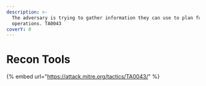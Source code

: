 ```yaml
---
description: >-
  The adversary is trying to gather information they can use to plan future
  operations. TA0043
coverY: 0
---
```


# Recon Tools

{% embed url="https://attack.mitre.org/tactics/TA0043/" %}
